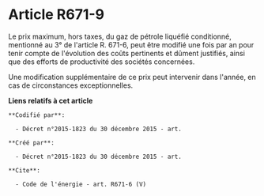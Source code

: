 # Article R671-9

Le prix maximum, hors taxes, du gaz de pétrole liquéfié conditionné, mentionné au 3° de l'article R. 671-6, peut être modifié
une fois par an pour tenir compte de l'évolution des coûts pertinents et dûment justifiés, ainsi que des efforts de
productivité des sociétés concernées. 

Une modification supplémentaire de ce prix peut intervenir dans l'année, en cas de circonstances exceptionnelles.

**Liens relatifs à cet article**

	**Codifié par**:

	  - Décret n°2015-1823 du 30 décembre 2015 - art.

	**Créé par**:

	  - Décret n°2015-1823 du 30 décembre 2015 - art.

	**Cite**:

	  - Code de l'énergie - art. R671-6 (V)
